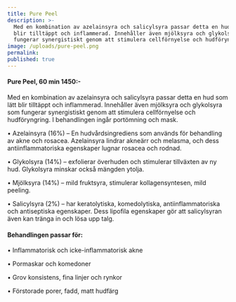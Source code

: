 ```yaml
---
title: Pure Peel
description: >-
  Med en kombination av azelainsyra och salicylsyra passar detta en hud som lätt
  blir tilltäppt och inflammerad. Innehåller även mjölksyra och glykolsyra som
  fungerar synergistiskt genom att stimulera cellförnyelse och hudföryngring.
image: /uploads/pure-peel.png
permalink:
published: true
---
```

#### Pure Peel, 60 min 1450:-

Med en kombination av azelainsyra och salicylsyra passar detta en hud som lätt blir tilltäppt och inflammerad. Innehåller även mjölksyra och glykolsyra som fungerar synergistiskt genom att stimulera cellförnyelse och hudföryngring. I behandlingen ingår portömning och mask.

• Azelainsyra (16%) – En hudvårdsingrediens som används för behandling av akne och rosacea. Azelainsyra lindrar akneärr och melasma, och dess antiinflammatoriska egenskaper lugnar rosacea och rodnad.

• Glykolsyra (14%) – exfolierar överhuden och stimulerar tillväxten av ny hud. Glykolsyra minskar också mängden ytolja.

• Mjölksyra (14%) – mild fruktsyra, stimulerar kollagensyntesen, mild peeling.

• Salicylsyra (2%) – har keratolytiska, komedolytiska, antiinflammatoriska och antiseptiska egenskaper. Dess lipofila egenskaper gör att salicylsyran även kan tränga in och lösa upp talg.

#### Behandlingen passar för:

• Inflammatorisk och icke-inflammatorisk akne

• Pormaskar och komedoner

• Grov konsistens, fina linjer och rynkor

• Förstorade porer, fadd, matt hudfärg